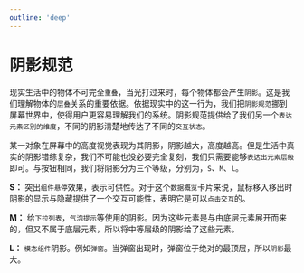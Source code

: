 ```yaml
---
outline: 'deep'
---
```


# 阴影规范

现实生活中的物体不可完全`重叠`，当光打过来时，每个物体都会产生`阴影`。这是我们理解物体的`层叠`关系的重要依据。依据现实中的这一行为，我们把`阴影规范`挪到屏幕世界中，使得用户更容易理解我们的系统。阴影规范提供给了我们另一个`表达元素区别的维度`，不同的阴影清楚地传达了不同的`交互状态`。

某一对象在屏幕中的高度视觉表现为其阴影，阴影越大，高度越高。但是生活中真实的阴影错综复杂，我们不可能也没必要完全复刻，我们只需要能够`表达出元素层级`即可。与按钮相同，我们将阴影分为三个等级，分别为，`S`、`M`、`L`。

<ImgPreview src="ui/12.png"/>

**S：** 突出`组件悬停`效果，表示可供性。对于这个`数据概览`卡片来说，鼠标移入移出时阴影的显示与隐藏提供了一个交互可能性，表明它是可以`点击交互`的。

<ImgPreview src="ui/13.png"/>

**M：** 给`下拉列表`，`气泡提示`等使用的阴影。因为这些元素是与由底层元素展开而来的，但又不属于底层元素，所以将中等层级的阴影给了这些元素。

**L：** `模态组件`阴影。例如`弹窗`。当弹窗出现时，弹窗位于绝对的最顶层，所以`阴影`最大。
